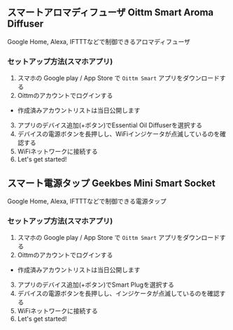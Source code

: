 ## スマートアロマディフューザ Oittm Smart Aroma Diffuser

Google Home, Alexa, IFTTTなどで制御できるアロマディフューザ

### セットアップ方法(スマホアプリ)

1. スマホの Google play / App Store で `Oittm Smart` アプリをダウンロードする
2. Oittmのアカウントでログインする
  - 作成済みアカウントリストは当日公開します
3. アプリのデバイス追加(+ボタン)でEssential Oil Diffuserを選択する
4. デバイスの電源ボタンを長押しし、WiFiインジケータが点滅しているのを確認する
4. WiFiネットワークに接続する
5. Let's get started!


## スマート電源タップ Geekbes Mini Smart Socket

Google Home, Alexa, IFTTTなどで制御できる電源タップ

### セットアップ方法(スマホアプリ)

1. スマホの Google play / App Store で `Oittm Smart` アプリをダウンロードする
2. Oittmのアカウントでログインする
  - 作成済みアカウントリストは当日公開します
3. アプリのデバイス追加(+ボタン)でSmart Plugを選択する
4. デバイスの電源ボタンを長押しし、インジケータが点滅しているのを確認する
4. WiFiネットワークに接続する
5. Let's get started!
